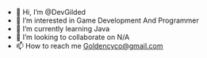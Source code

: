 - 👋 Hi, I’m @DevGilded
- 👀 I’m interested in Game Development And Programmer
- 🌱 I’m currently learning Java
- 💞️ I’m looking to collaborate on N/A
- 📫 How to reach me Goldencyco@gmail.com

<!---
DevGilded/DevGilded is a ✨ special ✨ repository because its `README.md` (this file) appears on your GitHub profile.
You can click the Preview link to take a look at your changes.
--->
